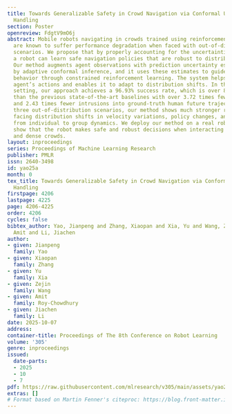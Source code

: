 ```yaml
---
title: Towards Generalizable Safety in Crowd Navigation via Conformal Uncertainty
  Handling
section: Poster
openreview: FdgtV9mO6j
abstract: Mobile robots navigating in crowds trained using reinforcement learning
  are known to suffer performance degradation when faced with out-of-distribution
  scenarios. We propose that by properly accounting for the uncertainties of pedestrians,
  a robot can learn safe navigation policies that are robust to distribution shifts.
  Our method augments agent observations with prediction uncertainty estimates generated
  by adaptive conformal inference, and it uses these estimates to guide the agent’s
  behavior through constrained reinforcement learning. The system helps regulate the
  agent’s actions and enables it to adapt to distribution shifts. In the in-distribution
  setting, our approach achieves a 96.93% success rate, which is over 8.80% higher
  than the previous state-of-the-art baselines with over 3.72 times fewer collisions
  and 2.43 times fewer intrusions into ground-truth human future trajectories. In
  three out-of-distribution scenarios, our method shows much stronger robustness when
  facing distribution shifts in velocity variations, policy changes, and transitions
  from individual to group dynamics. We deploy our method on a real robot, and experiments
  show that the robot makes safe and robust decisions when interacting with both sparse
  and dense crowds.
layout: inproceedings
series: Proceedings of Machine Learning Research
publisher: PMLR
issn: 2640-3498
id: yao25a
month: 0
tex_title: Towards Generalizable Safety in Crowd Navigation via Conformal Uncertainty
  Handling
firstpage: 4206
lastpage: 4225
page: 4206-4225
order: 4206
cycles: false
bibtex_author: Yao, Jianpeng and Zhang, Xiaopan and Xia, Yu and Wang, Zejin and Roy-Chowdhury,
  Amit and Li, Jiachen
author:
- given: Jianpeng
  family: Yao
- given: Xiaopan
  family: Zhang
- given: Yu
  family: Xia
- given: Zejin
  family: Wang
- given: Amit
  family: Roy-Chowdhury
- given: Jiachen
  family: Li
date: 2025-10-07
address:
container-title: Proceedings of The 8th Conference on Robot Learning
volume: '305'
genre: inproceedings
issued:
  date-parts:
  - 2025
  - 10
  - 7
pdf: https://raw.githubusercontent.com/mlresearch/v305/main/assets/yao25a/yao25a.pdf
extras: []
# Format based on Martin Fenner's citeproc: https://blog.front-matter.io/posts/citeproc-yaml-for-bibliographies/
---
```

